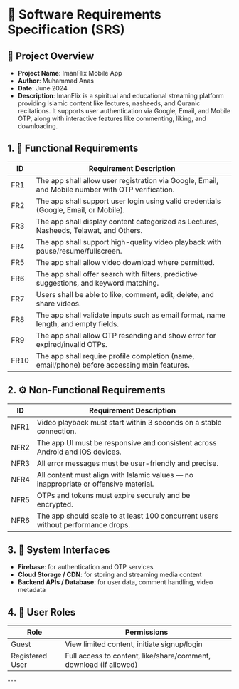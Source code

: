 # 📘 Software Requirements Specification (SRS)

## 📌 Project Overview
- **Project Name**: ImanFlix Mobile App  
- **Author**: Muhammad Anas  
- **Date**: June 2024  
- **Description**: ImanFlix is a spiritual and educational streaming platform providing Islamic content like lectures, nasheeds, and Quranic recitations. It supports user authentication via Google, Email, and Mobile OTP, along with interactive features like commenting, liking, and downloading.

## 1. 🧩 Functional Requirements

| ID   | Requirement Description |
|------|--------------------------|
| FR1  | The app shall allow user registration via Google, Email, and Mobile number with OTP verification. |
| FR2  | The app shall support user login using valid credentials (Google, Email, or Mobile). |
| FR3  | The app shall display content categorized as Lectures, Nasheeds, Telawat, and Others. |
| FR4  | The app shall support high-quality video playback with pause/resume/fullscreen. |
| FR5  | The app shall allow video download where permitted. |
| FR6  | The app shall offer search with filters, predictive suggestions, and keyword matching. |
| FR7  | Users shall be able to like, comment, edit, delete, and share videos. |
| FR8  | The app shall validate inputs such as email format, name length, and empty fields. |
| FR9  | The app shall allow OTP resending and show error for expired/invalid OTPs. |
| FR10 | The app shall require profile completion (name, email/phone) before accessing main features. |

## 2. ⚙️ Non-Functional Requirements

| ID   | Requirement Description |
|------|--------------------------|
| NFR1 | Video playback must start within 3 seconds on a stable connection. |
| NFR2 | The app UI must be responsive and consistent across Android and iOS devices. |
| NFR3 | All error messages must be user-friendly and precise. |
| NFR4 | All content must align with Islamic values — no inappropriate or offensive material. |
| NFR5 | OTPs and tokens must expire securely and be encrypted. |
| NFR6 | The app should scale to at least 100 concurrent users without performance drops. |

## 3. 🔗 System Interfaces
- **Firebase**: for authentication and OTP services  
- **Cloud Storage / CDN**: for storing and streaming media content  
- **Backend APIs / Database**: for user data, comment handling, video metadata

## 4. 👤 User Roles

| Role            | Permissions |
|-----------------|-------------|
| Guest           | View limited content, initiate signup/login |
| Registered User | Full access to content, like/share/comment, download (if allowed) |
"""
